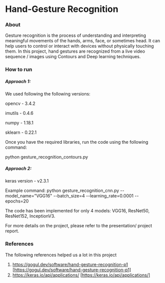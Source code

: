 # Hand-Gesture Recognition

### About
Gesture recognition is the process of understanding and interpreting meaningful movements of the hands, arms, face, or sometimes head. It can help users to control or interact with devices without physically touching them. In this project, hand gestures are recognized from a live video sequence / images using Contours and Deep learning techniques.

### How to run

##### Approach 1:
We used following the following versions:

opencv - 3.4.2

imutils - 0.4.6

numpy - 1.18.1

sklearn - 0.22.1

Once you have the required libraries, run the code using the following command:

python gesture_recognition_contours.py

##### Approach 2:
keras version - v2.3.1

Example command: python gesture_recognition_cnn.py --model_name="VGG16" --batch_size=4 --learning_rate=0.0001 --epochs=20

The code has been implemented for only 4 models: VGG16, ResNet50, ResNet152, InceptionV3.

For more details on the project, please refer to the presentation/ project report.

### References
The following references helped us a lot in this project
1) https://gogul.dev/software/hand-gesture-recognition-p1 [https://gogul.dev/software/hand-gesture-recognition-p1]
2) https://keras.io/api/applications/ [https://keras.io/api/applications/]
